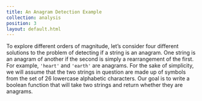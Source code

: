 ```yaml
---
title: An Anagram Detection Example
collection: analysis
position: 3
layout: default.html
---
```


To explore different orders of magnitude, let’s consider four different
solutions to the problem of detecting if a string is an anagram. One
string is an anagram of another if the second is simply a rearrangement
of the first. For example, `'heart'` and `'earth'` are anagrams. For the
sake of simplicity, we will assume that the two strings in question are
made up of symbols from the set of 26 lowercase alphabetic characters.
Our goal is to write a boolean function that will take two strings and
return whether they are anagrams.

<!-- litpy analysis/anagrams.py -->
